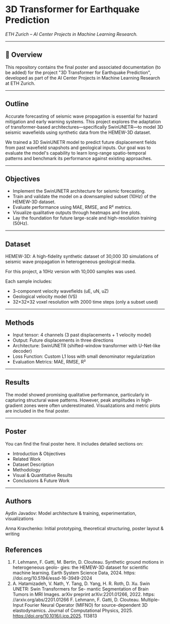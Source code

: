 # 3D Transformer for Earthquake Prediction 
*ETH Zurich – AI Center Projects in Machine Learning Research.*

---

## 📘 Overview
This repository contains the final poster and associated documentation (to be added) for the project "3D Transformer for Earthquake Prediction", developed as part of the AI Center Projects in Machine Learning Research at ETH Zurich.

---

## Outline
Accurate forecasting of seismic wave propagation is essential for hazard mitigation and early warning systems. This project explores the adaptation of transformer-based architectures—specifically SwinUNETR—to model 3D seismic wavefields using synthetic data from the HEMEW-3D dataset.

We trained a 3D SwinUNETR model to predict future displacement fields from past wavefield snapshots and geological inputs. Our goal was to evaluate the model's capability to learn long-range spatio-temporal patterns and benchmark its performance against existing approaches.

---

## Objectives
- Implement the SwinUNETR architecture for seismic forecasting.
- Train and validate the model on a downsampled subset (10Hz) of the HEMEW-3D dataset.
- Evaluate performance using MAE, RMSE, and R² metrics.
- Visualize qualitative outputs through heatmaps and line plots.
- Lay the foundation for future large-scale and high-resolution training (50Hz).

---

## Dataset
HEMEW-3D: A high-fidelity synthetic dataset of 30,000 3D simulations of seismic wave propagation in heterogeneous geological media.

For this project, a 10Hz version with 10,000 samples was used.

Each sample includes:
- 3-component velocity wavefields (uE, uN, uZ)
- Geological velocity model (VS)
- 32×32×32 voxel resolution with 2000 time steps (only a subset used)

---

## Methods
- Input tensor: 4 channels (3 past displacements + 1 velocity model)
- Output: Future displacements in three directions
- Architecture: SwinUNETR (shifted-window transformer with U-Net-like decoder)
- Loss Function: Custom L1 loss with small denominator regularization
- Evaluation Metrics: MAE, RMSE, R²

---

## Results
The model showed promising qualitative performance, particularly in capturing structural wave patterns. However, peak amplitudes in high-gradient zones were often underestimated. Visualizations and metric plots are included in the final poster.

---

## Poster
You can find the final poster here.
It includes detailed sections on:

- Introduction & Objectives
- Related Work
- Dataset Description
- Methodology
- Visual & Quantitative Results
- Conclusions & Future Work

---

## Authors
Aydin Javadov: Model architecture & training, experimentation, visualizations

Anna Kravchenko: Initial prototyping, theoretical structuring, poster layout & writing

## References
1. F. Lehmann, F. Gatti, M. Bertin, D. Clouteau. Synthetic ground motions in heterogeneous geolo- gies: the HEMEW-3D dataset for scientific machine learning. Earth System Science Data, 2024. https: //doi.org/10.5194/essd-16-3949-2024
2. A. Hatamizadeh, V. Nath, Y. Tang, D. Yang, H. R. Roth, D. Xu. Swin UNETR: Swin Transformers for Se- mantic Segmentation of Brain Tumors in MRI Images. arXiv preprint arXiv:2201.01266, 2022. https: //arxiv.org/abs/2201.01266
F. Lehmann, F. Gatti, D. Clouteau. Multiple-Input Fourier Neural Operator (MIFNO) for source-dependent 3D elastodynamics. Journal of Computational Physics, 2025. https://doi.org/10.1016/j.jcp.2025. 113813


